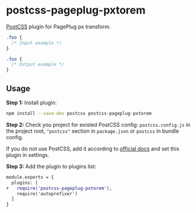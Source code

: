 # postcss-pageplug-pxtorem

[PostCSS] plugin for PagePlug px transform.

[PostCSS]: https://github.com/postcss/postcss

```css
.foo {
  /* Input example */
}
```

```css
.foo {
  /* Output example */
}
```

## Usage

**Step 1:** Install plugin:

```sh
npm install --save-dev postcss postcss-pageplug-pxtorem
```

**Step 2:** Check you project for existed PostCSS config: `postcss.config.js`
in the project root, `"postcss"` section in `package.json`
or `postcss` in bundle config.

If you do not use PostCSS, add it according to [official docs]
and set this plugin in settings.

**Step 3:** Add the plugin to plugins list:

```diff
module.exports = {
  plugins: [
+   require('postcss-pageplug-pxtorem'),
    require('autoprefixer')
  ]
}
```

[official docs]: https://github.com/postcss/postcss#usage
